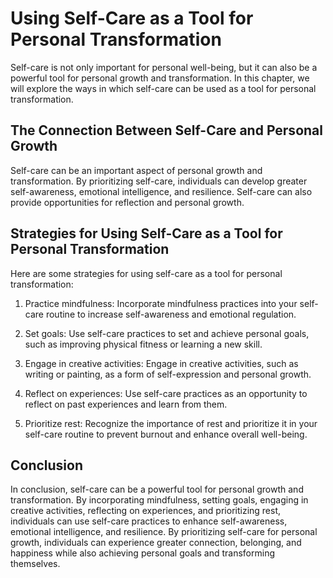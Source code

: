 # Using Self-Care as a Tool for Personal Transformation

Self-care is not only important for personal well-being, but it can also be a powerful tool for personal growth and transformation. In this chapter, we will explore the ways in which self-care can be used as a tool for personal transformation.

The Connection Between Self-Care and Personal Growth
----------------------------------------------------

Self-care can be an important aspect of personal growth and transformation. By prioritizing self-care, individuals can develop greater self-awareness, emotional intelligence, and resilience. Self-care can also provide opportunities for reflection and personal growth.

Strategies for Using Self-Care as a Tool for Personal Transformation
--------------------------------------------------------------------

Here are some strategies for using self-care as a tool for personal transformation:

1. Practice mindfulness: Incorporate mindfulness practices into your self-care routine to increase self-awareness and emotional regulation.

2. Set goals: Use self-care practices to set and achieve personal goals, such as improving physical fitness or learning a new skill.

3. Engage in creative activities: Engage in creative activities, such as writing or painting, as a form of self-expression and personal growth.

4. Reflect on experiences: Use self-care practices as an opportunity to reflect on past experiences and learn from them.

5. Prioritize rest: Recognize the importance of rest and prioritize it in your self-care routine to prevent burnout and enhance overall well-being.

Conclusion
----------

In conclusion, self-care can be a powerful tool for personal growth and transformation. By incorporating mindfulness, setting goals, engaging in creative activities, reflecting on experiences, and prioritizing rest, individuals can use self-care practices to enhance self-awareness, emotional intelligence, and resilience. By prioritizing self-care for personal growth, individuals can experience greater connection, belonging, and happiness while also achieving personal goals and transforming themselves.
